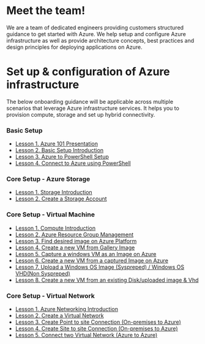 # Meet the team!
We are a team of dedicated engineers providing customers structured guidance to get started with Azure. We help setup and configure Azure infrastructure as well as provide architecture concepts, best practices and design principles for deploying applications on Azure.

# Set up & configuration  of Azure infrastructure
The below onboarding guidance will be applicable across multiple scenarios that leverage Azure infrastructure services. It helps you to provision compute, storage and set up hybrid connectivity. 

### Basic Setup
* [Lesson 1. Azure 101 Presentation](https://github.com/Azure/onboarding-guidance/blob/master/windows/Module%200/L1-Azure101.md)
* [Lesson 2. Basic Setup Introduction](https://github.com/Azure/onboarding-guidance/blob/master/windows/Module%200/L2-SetupIntro.md)
* [Lesson 3. Azure to PowerShell Setup](https://github.com/Azure/onboarding-guidance/blob/master/windows/Module%200/L3-AzurePowershellSetup.md)
* [Lesson 4. Connect to Azure using PowerShell](https://github.com/Azure/onboarding-guidance/blob/master/windows/Module%200/L4-ConnectToAzure.md)

### Core Setup - Azure Storage
* [Lesson 1. Storage Introduction](https://github.com/Azure/onboarding-guidance/blob/master/windows/Module%20I/L1-StorageIntro.md)
* [Lesson 2. Create a Storage Account](https://github.com/Azure/onboarding-guidance/blob/master/windows/Module%20I/L2-StorageAccountMetricsLogging.md)

### Core Setup - Virtual Machine
* [Lesson 1. Compute Introduction](https://github.com/Azure/onboarding-guidance/blob/master/windows/Module%20II/L1-ComputeIntro.md)
* [Lesson 2. Azure Resource Group Management](https://github.com/Azure/onboarding-guidance/blob/master/windows/Module%20II/L2-AzureRMResourceGroupMgmt.md)
* [Lesson 3. Find desired image on Azure Platform](https://github.com/Azure/onboarding-guidance/blob/master/windows/Module%20II/L3-FindAPublishedImage.md)
* [Lesson 4. Create a new VM from Gallery Image](https://github.com/Azure/onboarding-guidance/blob/master/windows/Module%20II/L4-CreateVirtualMachineGI.md)
* [Lesson 5. Capture a windows VM as an Image on Azure](https://github.com/Azure/onboarding-guidance/blob/master/windows/Module%20II/L5-CaptureWindowsVMImage.md)
* [Lesson 6. Create a new VM from a captured Image on Azure](https://github.com/Azure/onboarding-guidance/blob/master/windows/Module%20II/L6-DeployCapturedVM.md)
* [Lesson 7. Upload a Windows OS Image (Syspreped) / Windows OS VHD(Non Syspreped)](https://github.com/Azure/onboarding-guidance/blob/master/windows/Module%20II/L7-UploadedVMfromOnpremise.md)
* [Lesson 8. Create a new VM from an existing Disk/uploaded image & Vhd](https://github.com/Azure/onboarding-guidance/blob/master/windows/Module%20II/L8-DeployVMuploadedVHD.md)

### Core Setup - Virtual Network
* [Lesson 1. Azure Networking Introduction](https://github.com/Azure/onboarding-guidance/blob/master/windows/Module%20III/L1-NetworkIntro.md)
* [Lesson 2. Create a Virtual Network](https://github.com/Azure/onboarding-guidance/blob/master/windows/Module%20III/L2-CreateVirtualNetwork.md)
* [Lesson 3. Create Point to site Connection (On-premises to Azure)](https://github.com/Azure/onboarding-guidance/blob/master/windows/Module%20III/L3-Point2Site.md)
* [Lesson 4. Create Site to site Connection (On-premises to Azure)](https://github.com/Azure/onboarding-guidance/blob/master/windows/Module%20III/L4-Site2SiteAuzreonPremise.md)
* [Lesson 5. Connect two Virtual Network (Azure to Azure)](https://github.com/Azure/onboarding-guidance/blob/master/windows/Module%20III/L5-Site2Site2Vnets.md)
